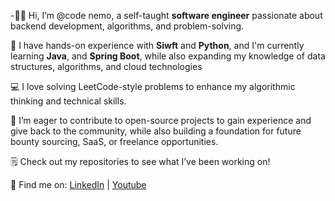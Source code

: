 -👋🏾 Hi, I’m @code nemo, a self-taught **software engineer** passionate about backend development, algorithms, and problem-solving.

🔧 I have hands-on experience with **Siwft** and **Python**, and I'm currently learning **Java**, and **Spring Boot**, while also expanding my knowledge of data structures, algorithms, and cloud technologies

💻 I love solving LeetCode-style problems to enhance my algorithmic thinking and technical skills.

🌱 I’m eager to contribute to open-source projects to gain experience and give back to the community, while also building a foundation for future bounty sourcing, SaaS, or freelance opportunities.

🗒️ Check out my repositories to see what I’ve been working on!

🔗 Find me on:  [LinkedIn](https://www.linkedin.com) | [Youtube](https://www.youtube.com/@itsCodeNemo)
